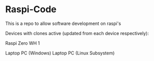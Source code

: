 # Raspi-Code
This is a repo to allow software development on raspi's

Devices with clones active (updated from each device respectively):

Raspi Zero WH 1 

Laptop PC (Windows)
Laptop PC (Linux Subsystem)
